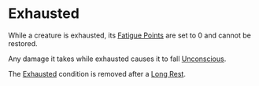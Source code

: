 # Exhausted
While a creature is exhausted, its [Fatigue Points](../Player%20Characters/Derived%20Statistics/Fatigue%20Points.md) are set to 0 and cannot be restored.

Any damage it takes while exhausted causes it to fall [Unconscious](Unconscious.md).

The [Exhausted](Exhausted.md) condition is removed after a [Long Rest](../Game%20Procedures/Resting.md#Long%20Rest).